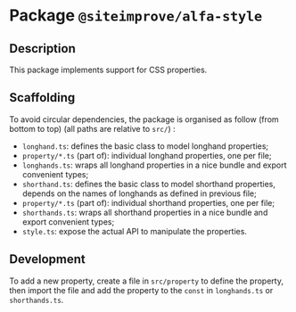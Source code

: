 # Package `@siteimprove/alfa-style`

## Description

This package implements support for CSS properties.

## Scaffolding

To avoid circular dependencies, the package is organised as follow (from bottom to top) (all paths are relative to `src/`) :

- `longhand.ts`: defines the basic class to model longhand properties;
- `property/*.ts` (part of): individual longhand properties, one per file;
- `longhands.ts`: wraps all longhand properties in a nice bundle and export convenient types;
- `shorthand.ts`: defines the basic class to model shorthand properties, depends on the names of longhands as defined in previous file;
- `property/*.ts` (part of): individual shorthand properties, one per file;
- `shorthands.ts`: wraps all shorthand properties in a nice bundle and export convenient types;
- `style.ts`: expose the actual API to manipulate the properties.

## Development

To add a new property, create a file in `src/property` to define the property, then import the file and add the property to the `const` in `longhands.ts` or `shorthands.ts`.
